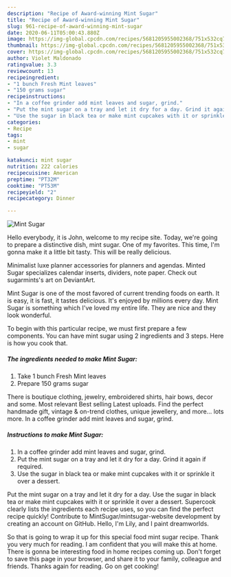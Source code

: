 ```yaml
---
description: "Recipe of Award-winning Mint Sugar"
title: "Recipe of Award-winning Mint Sugar"
slug: 961-recipe-of-award-winning-mint-sugar
date: 2020-06-11T05:00:43.880Z
image: https://img-global.cpcdn.com/recipes/5681205955002368/751x532cq70/mint-sugar-recipe-main-photo.jpg
thumbnail: https://img-global.cpcdn.com/recipes/5681205955002368/751x532cq70/mint-sugar-recipe-main-photo.jpg
cover: https://img-global.cpcdn.com/recipes/5681205955002368/751x532cq70/mint-sugar-recipe-main-photo.jpg
author: Violet Maldonado
ratingvalue: 3.3
reviewcount: 13
recipeingredient:
- "1 bunch Fresh Mint leaves"
- "150 grams sugar"
recipeinstructions:
- "In a coffee grinder add mint leaves and sugar, grind."
- "Put the mint sugar on a tray and let it dry for a day. Grind it again if required."
- "Use the sugar in black tea or make mint cupcakes with it or sprinkle it over a dessert."
categories:
- Recipe
tags:
- mint
- sugar

katakunci: mint sugar 
nutrition: 222 calories
recipecuisine: American
preptime: "PT32M"
cooktime: "PT53M"
recipeyield: "2"
recipecategory: Dinner

---
```



![Mint Sugar](https://img-global.cpcdn.com/recipes/5681205955002368/751x532cq70/mint-sugar-recipe-main-photo.jpg)

Hello everybody, it is John, welcome to my recipe site. Today, we're going to prepare a distinctive dish, mint sugar. One of my favorites. This time, I'm gonna make it a little bit tasty. This will be really delicious.

Minimalist luxe planner accessories for planners and agendas. Minted Sugar specializes calendar inserts, dividers, note paper. Check out sugarmints&#39;s art on DeviantArt.

Mint Sugar is one of the most favored of current trending foods on earth. It is easy, it is fast, it tastes delicious. It's enjoyed by millions every day. Mint Sugar is something which I've loved my entire life. They are nice and they look wonderful.


To begin with this particular recipe, we must first prepare a few components. You can have mint sugar using 2 ingredients and 3 steps. Here is how you cook that.

<!--inarticleads1-->

##### The ingredients needed to make Mint Sugar:

1. Take 1 bunch Fresh Mint leaves
1. Prepare 150 grams sugar


There is boutique clothing, jewelry, embroidered shirts, hair bows, decor and some. Most relevant Best selling Latest uploads. Find the perfect handmade gift, vintage &amp; on-trend clothes, unique jewellery, and more… lots more. In a coffee grinder add mint leaves and sugar, grind. 

<!--inarticleads2-->

##### Instructions to make Mint Sugar:

1. In a coffee grinder add mint leaves and sugar, grind.
1. Put the mint sugar on a tray and let it dry for a day. Grind it again if required.
1. Use the sugar in black tea or make mint cupcakes with it or sprinkle it over a dessert.


Put the mint sugar on a tray and let it dry for a day. Use the sugar in black tea or make mint cupcakes with it or sprinkle it over a dessert. Supercook clearly lists the ingredients each recipe uses, so you can find the perfect recipe quickly! Contribute to MintSugar/mintsugar-website development by creating an account on GitHub. Hello, I&#39;m Lily, and I paint dreamworlds. 

So that is going to wrap it up for this special food mint sugar recipe. Thank you very much for reading. I am confident that you will make this at home. There is gonna be interesting food in home recipes coming up. Don't forget to save this page in your browser, and share it to your family, colleague and friends. Thanks again for reading. Go on get cooking!
